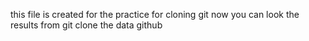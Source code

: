 this file is created for the practice for cloning git
now you can look the results from git
clone the data github
